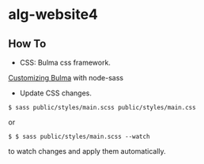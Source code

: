 # alg-website4

## How To

- CSS: Bulma css framework.

[Customizing Bulma](https://bulma.io/documentation/customize/with-node-sass/) with node-sass

- Update CSS changes.

```
$ sass public/styles/main.scss public/styles/main.css
```
or
```
$ $ sass public/styles/main.scss --watch
```
to watch changes and apply them automatically.
